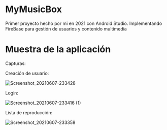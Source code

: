 # MyMusicBox
 Primer proyecto hecho por mi en 2021 con Android Studio.  Implementando FireBase para gestión de usuarios y contenido multimedia

 # Muestra de la aplicación

Capturas:

Creación de usuario:

![Screenshot_20210607-233428](https://github.com/Parraes/MyMusicBox/assets/116099928/eacc6dee-a562-45e3-b2cf-a62a094670cb) 


Login:

![Screenshot_20210607-233416 (1)](https://github.com/Parraes/MyMusicBox/assets/116099928/e9c774db-79bb-46e3-97fe-871fe921c410)

Lista de reproducción:

![Screenshot_20210607-233358](https://github.com/Parraes/MyMusicBox/assets/116099928/f78e4ace-9ac5-431e-a17b-f26cc76f2dea)

